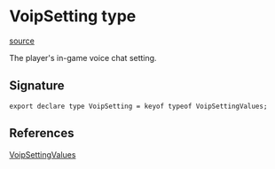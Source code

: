 # VoipSetting type

[source](https://developers.meta.com/horizon-worlds/reference/2.0.0/core_voipsetting)

The player's in-game voice chat setting.

## Signature

```
export declare type VoipSetting = keyof typeof VoipSettingValues;
```

## References

[VoipSettingValues](/horizon-worlds/reference/2.0.0/core_voipsettingvalues)